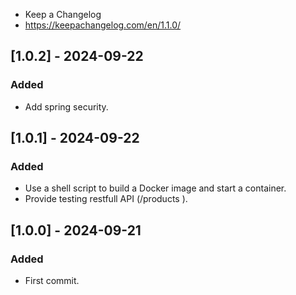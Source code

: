 - Keep a Changelog
- https://keepachangelog.com/en/1.1.0/

## [1.0.2] - 2024-09-22
### Added
- Add spring security.

## [1.0.1] - 2024-09-22
### Added
- Use a shell script to build a Docker image and start a container.
- Provide testing restfull API (/products ).

## [1.0.0] - 2024-09-21
### Added
- First commit.